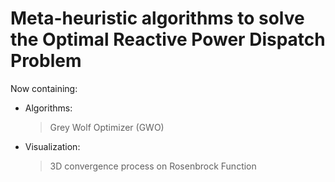 # Meta-heuristic algorithms to solve the Optimal Reactive Power Dispatch Problem

Now containing:

* Algorithms:
    > Grey Wolf Optimizer (GWO)

* Visualization:
    > 3D convergence process on Rosenbrock Function